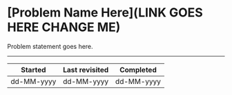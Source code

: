 # [Problem Name Here](LINK GOES HERE CHANGE ME)

Problem statement goes here.

---

| Started    | Last revisited | Completed  |
| ---------- | -------------- | ---------- |
| dd-MM-yyyy | dd-MM-yyyy     | dd-MM-yyyy |
